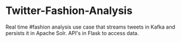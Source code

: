 # Twitter-Fashion-Analysis
Real time #fashion analysis use case that streams tweets in Kafka and persists it in Apache Solr. API's in Flask to access data.
